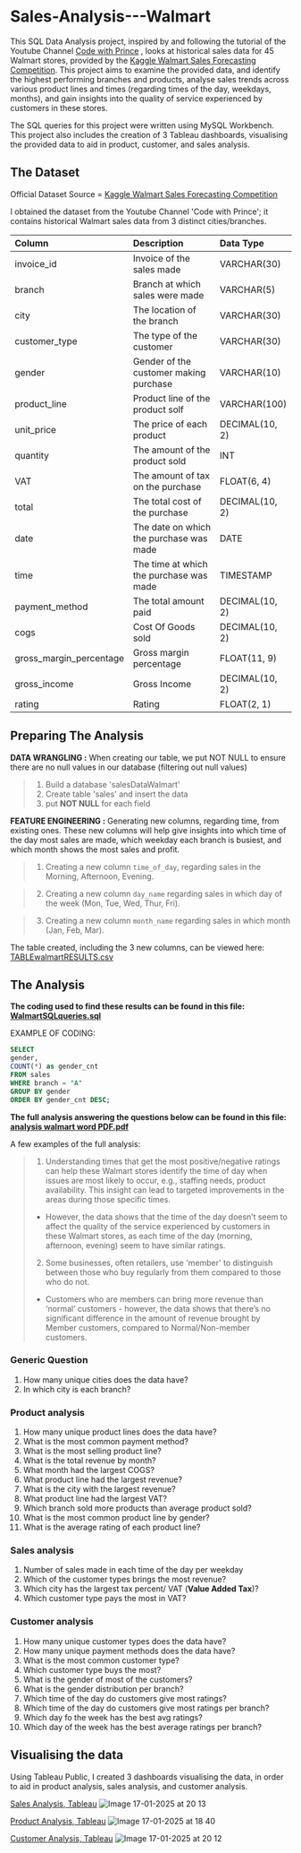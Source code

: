 # Sales-Analysis---Walmart

This SQL Data Analysis project, inspired by and following the tutorial of the Youtube Channel [Code with Prince](https://www.youtube.com/watch?v=36fBGMT0tuE) , looks at historical sales data for 45 Walmart stores, provided by the [Kaggle Walmart Sales Forecasting Competition](https://www.kaggle.com/c/walmart-recruiting-store-sales-forecasting). This project aims to examine the provided data, and identify the highest performing branches and products, analyse sales trends across various product lines and times (regarding times of the day, weekdays, months), and gain insights into the quality of service experienced by customers in these stores. 

The SQL queries for this project were written using MySQL Workbench. This project also includes the creation of 3 Tableau dashboards, visualising the provided data to aid in product, customer, and sales analysis.

## The Dataset
Official Dataset Source = [Kaggle Walmart Sales Forecasting Competition](https://www.kaggle.com/c/walmart-recruiting-store-sales-forecasting)

I obtained the dataset from the Youtube Channel 'Code with Prince'; it contains historical Walmart sales data from 3 distinct cities/branches. 

| Column                  | Description                             | Data Type      |
| :---------------------- | :-------------------------------------- | :------------- |
| invoice_id              | Invoice of the sales made               | VARCHAR(30)    |
| branch                  | Branch at which sales were made         | VARCHAR(5)     |
| city                    | The location of the branch              | VARCHAR(30)    |
| customer_type           | The type of the customer                | VARCHAR(30)    |
| gender                  | Gender of the customer making purchase  | VARCHAR(10)    |
| product_line            | Product line of the product solf        | VARCHAR(100)   |
| unit_price              | The price of each product               | DECIMAL(10, 2) |
| quantity                | The amount of the product sold          | INT            |
| VAT                 | The amount of tax on the purchase       | FLOAT(6, 4)    |
| total                   | The total cost of the purchase          | DECIMAL(10, 2) |
| date                    | The date on which the purchase was made | DATE           |
| time                    | The time at which the purchase was made | TIMESTAMP      |
| payment_method                 | The total amount paid                   | DECIMAL(10, 2) |
| cogs                    | Cost Of Goods sold                      | DECIMAL(10, 2) |
| gross_margin_percentage | Gross margin percentage                 | FLOAT(11, 9)   |
| gross_income            | Gross Income                            | DECIMAL(10, 2) |
| rating                  | Rating                                  | FLOAT(2, 1)    |

## Preparing The Analysis
**DATA WRANGLING :** When creating our table, we put NOT NULL to ensure there are no null values in our database (filtering out null values)
> 1. Build a database 'salesDataWalmart'
> 2. Create table 'sales' and insert the data
> 3. put **NOT NULL** for each field

**FEATURE ENGINEERING :** Generating new columns, regarding time, from existing ones. These new columns will help give insights into which time of the day most sales are made, which weekday each branch is busiest, and which month shows the most sales and profit.
> 1. Creating a new column `time_of_day`, regarding sales in the Morning, Afternoon, Evening. 

> 2. Creating a new column `day_name` regarding sales in which day of the week (Mon, Tue, Wed, Thur, Fri). 

> 3. Creating a new column `month_name` regarding sales in which month (Jan, Feb, Mar).

The table created, including the 3 new columns, can be viewed here: [TABLEwalmartRESULTS.csv](https://github.com/03LimbuA/Sales-Analysis---Walmart/blob/main/TABLEwalmartRESULTS.csv)

## The Analysis
**The coding used to find these results can be found in this file: [WalmartSQLqueries.sql](https://github.com/03LimbuA/Sales-Analysis---Walmart/blob/main/WalmartSQLqueries.sql)**

EXAMPLE OF CODING:
```sql
SELECT 
gender, 
COUNT(*) as gender_cnt
FROM sales
WHERE branch = "A"
GROUP BY gender
ORDER BY gender_cnt DESC;
```

**The full analysis answering the questions below can be found in this file: [analysis walmart word PDF.pdf](https://github.com/03LimbuA/Sales-Analysis---Walmart/blob/main/analysis%20walmart%20word%20PDF.pdf)**

A few examples of the full analysis:
>1. Understanding times that get the most positive/negative ratings can help these Walmart stores identify the time of day when issues are most likely to occur, e.g., staffing needs, product availability. This insight can lead to targeted improvements in the areas during those specific times.
>-	However, the data shows that the time of the day doesn’t seem to affect the quality of the service experienced by customers in these Walmart stores, as each time of the day (morning, afternoon, evening) seem to have similar ratings.
>2. Some businesses, often retailers, use 'member' to distinguish between those who buy regularly from them compared to those who do not.
>-	Customers who are members can bring more revenue than ‘normal’ customers - however, the data shows that there’s no significant difference in the amount of revenue brought by Member customers, compared to Normal/Non-member customers.


### Generic Question
1. How many unique cities does the data have?
2. In which city is each branch?

### Product analysis
1. How many unique product lines does the data have?
2. What is the most common payment method?
3. What is the most selling product line?
4. What is the total revenue by month?
5. What month had the largest COGS?
6. What product line had the largest revenue?
5. What is the city with the largest revenue?
6. What product line had the largest VAT?
7. Which branch sold more products than average product sold?
8. What is the most common product line by gender?
9. What is the average rating of each product line?

### Sales analysis
1. Number of sales made in each time of the day per weekday
2. Which of the customer types brings the most revenue?
3. Which city has the largest tax percent/ VAT (**Value Added Tax**)?
4. Which customer type pays the most in VAT?

### Customer analysis 

1. How many unique customer types does the data have?
2. How many unique payment methods does the data have?
3. What is the most common customer type?
4. Which customer type buys the most?
5. What is the gender of most of the customers?
6. What is the gender distribution per branch?
7. Which time of the day do customers give most ratings?
8. Which time of the day do customers give most ratings per branch?
9. Which day fo the week has the best avg ratings?
10. Which day of the week has the best average ratings per branch?

## Visualising the data

Using Tableau Public, I created 3 dashboards visualising the data, in order to aid in product analysis, sales analysis, and customer analysis.

[Sales Analysis, Tableau](https://public.tableau.com/app/profile/a.l5815/viz/WALMARTSALESANALYSIStableaudashboard/SalesAnalysis)
![Image 17-01-2025 at 20 13](https://github.com/user-attachments/assets/7bade340-d03c-4473-8964-a5371b7acbb0)


[Product Analysis, Tableau](https://public.tableau.com/app/profile/a.l5815/viz/WALMARTPRODUCTANALYSIStableaudashboard/ProductAnalysis?publish=yes)
![Image 17-01-2025 at 18 40](https://github.com/user-attachments/assets/ce071f82-00ef-441f-8476-2db3890cf8f6)


[Customer Analysis, Tableau](https://public.tableau.com/app/profile/a.l5815/viz/WALMARTCUSTOMERANALYSIStableaudashboard/CustomerAnalysis)
![Image 17-01-2025 at 20 12](https://github.com/user-attachments/assets/c12ed145-cbb2-45fc-8a81-e172ad676d42)

